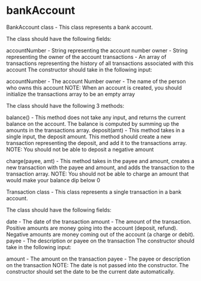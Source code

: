 # bankAccount

BankAccount class - This class represents a bank account.

The class should have the following fields:

accountNumber - String representing the account number
owner - String representing the owner of the account
transactions - An array of transactions representing the history of all transactions associated with this account
The constructor should take in the following input:

accountNumber - The account Number
owner - The name of the person who owns this account
NOTE: When an account is created, you should initialize the transactions array to be an empty array

The class should have the following 3 methods:

balance() - This method does not take any input, and returns the current balance on the account. The balance is computed by summing up the amounts in the transactions array.
deposit(amt) - This method takes in a single input, the deposit amount. This method should create a new transaction representing the deposit, and add it to the transactions array.
NOTE: You should not be able to deposit a negative amount

charge(payee, amt) - This method takes in the payee and amount, creates a new transaction with the payee and amount, and adds the transaction to the transaction array.
NOTE: You should not be able to charge an amount that would make your balance dip below 0

Transaction class - This class represents a single transaction in a bank account.

The class should have the following fields:

date - The date of the transaction
amount - The amount of the transaction. Positive amounts are money going into the account (deposit, refund). Negative amounts are money coming out of the account (a charge or debit).
payee - The description or payee on the transaction
The constructor should take in the following input:

amount - The amount on the transaction
payee - The payee or description on the transaction
NOTE: The date is not passed into the constructor. The constructor should set the date to be the current date automatically.